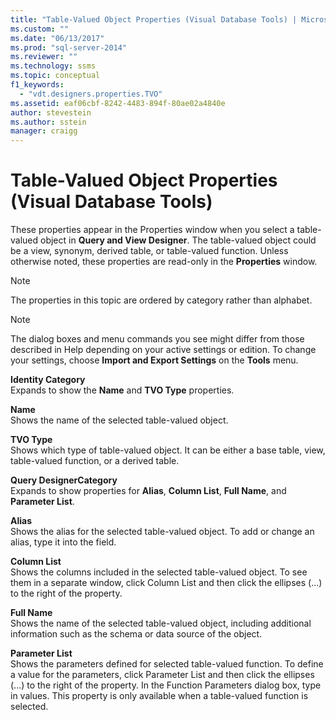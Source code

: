 ```yaml
---
title: "Table-Valued Object Properties (Visual Database Tools) | Microsoft Docs"
ms.custom: ""
ms.date: "06/13/2017"
ms.prod: "sql-server-2014"
ms.reviewer: ""
ms.technology: ssms
ms.topic: conceptual
f1_keywords: 
  - "vdt.designers.properties.TVO"
ms.assetid: eaf06cbf-8242-4483-894f-80ae02a4840e
author: stevestein
ms.author: sstein
manager: craigg
---
```

# Table-Valued Object Properties (Visual Database Tools)
  These properties appear in the Properties window when you select a table-valued object in **Query and View Designer**. The table-valued object could be a view, synonym, derived table, or table-valued function. Unless otherwise noted, these properties are read-only in the **Properties** window.  
  
> [!NOTE]  
>  The properties in this topic are ordered by category rather than alphabet.  
  
> [!NOTE]  
>  The dialog boxes and menu commands you see might differ from those described in Help depending on your active settings or edition. To change your settings, choose **Import and Export Settings** on the **Tools** menu.  
  
 **Identity Category**  
 Expands to show the **Name** and **TVO Type** properties.  
  
 **Name**  
 Shows the name of the selected table-valued object.  
  
 **TVO Type**  
 Shows which type of table-valued object. It can be either a base table, view, table-valued function, or a derived table.  
  
 **Query DesignerCategory**  
 Expands to show properties for **Alias**, **Column List**, **Full Name**, and **Parameter List**.  
  
 **Alias**  
 Shows the alias for the selected table-valued object. To add or change an alias, type it into the field.  
  
 **Column List**  
 Shows the columns included in the selected table-valued object. To see them in a separate window, click Column List and then click the ellipses (...) to the right of the property.  
  
 **Full Name**  
 Shows the name of the selected table-valued object, including additional information such as the schema or data source of the object.  
  
 **Parameter List**  
 Shows the parameters defined for selected table-valued function. To define a value for the parameters, click Parameter List and then click the ellipses (...) to the right of the property. In the Function Parameters dialog box, type in values. This property is only available when a table-valued function is selected.  
  
  
